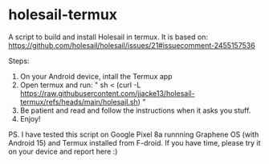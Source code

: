 # holesail-termux
A script to build and install Holesail in termux. It is based on: https://github.com/holesail/holesail/issues/21#issuecomment-2455157536

Steps:

1. On your Android device, intall the Termux app
2. Open termux and run: " sh < (curl -L https://raw.githubusercontent.com/jjacke13/holesail-termux/refs/heads/main/holesail.sh) "
3. Be patient and read and follow the instructions when it asks you stuff.
4. Enjoy!


PS. 
I have tested this script on Google Pixel 8a runnning Graphene OS (with Android 15) and Termux installed from F-droid. 
If you have time, please try it on your device and report here :)
